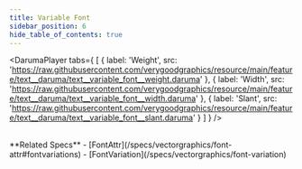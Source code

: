 ```yaml
---
title: Variable Font
sidebar_position: 6
hide_table_of_contents: true
---
```


<DarumaPlayer
  tabs={
    [
      {
        label: 'Weight',
        src: 'https://raw.githubusercontent.com/verygoodgraphics/resource/main/feature/text__daruma/text__variable_font__weight.daruma'
      },
      {
        label: 'Width',
        src: 'https://raw.githubusercontent.com/verygoodgraphics/resource/main/feature/text__daruma/text__variable_font__width.daruma'
      },
      {
        label: 'Slant',
        src: 'https://raw.githubusercontent.com/verygoodgraphics/resource/main/feature/text__daruma/text__variable_font__slant.daruma'
      }
    ]
  }
 />
 
<br />
**Related Specs**
- [FontAttr](/specs/vectorgraphics/font-attr#fontvariations)
- [FontVariation](/specs/vectorgraphics/font-variation)
